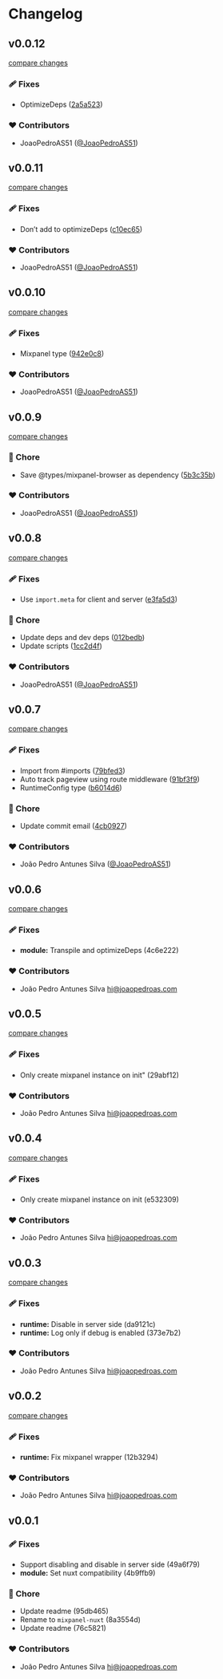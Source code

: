 # Changelog


## v0.0.12

[compare changes](https://github.com/JoaoPedroAS51/nuxt-mixpanel/compare/v0.0.11...v0.0.12)

### 🩹 Fixes

- OptimizeDeps ([2a5a523](https://github.com/JoaoPedroAS51/nuxt-mixpanel/commit/2a5a523))

### ❤️ Contributors

- JoaoPedroAS51 ([@JoaoPedroAS51](http://github.com/JoaoPedroAS51))

## v0.0.11

[compare changes](https://github.com/JoaoPedroAS51/nuxt-mixpanel/compare/v0.0.10...v0.0.11)

### 🩹 Fixes

- Don’t add to optimizeDeps ([c10ec65](https://github.com/JoaoPedroAS51/nuxt-mixpanel/commit/c10ec65))

### ❤️ Contributors

- JoaoPedroAS51 ([@JoaoPedroAS51](http://github.com/JoaoPedroAS51))

## v0.0.10

[compare changes](https://github.com/JoaoPedroAS51/nuxt-mixpanel/compare/v0.0.9...v0.0.10)

### 🩹 Fixes

- Mixpanel type ([942e0c8](https://github.com/JoaoPedroAS51/nuxt-mixpanel/commit/942e0c8))

### ❤️ Contributors

- JoaoPedroAS51 ([@JoaoPedroAS51](http://github.com/JoaoPedroAS51))

## v0.0.9

[compare changes](https://github.com/JoaoPedroAS51/nuxt-mixpanel/compare/v0.0.8...v0.0.9)

### 🏡 Chore

- Save @types/mixpanel-browser as dependency ([5b3c35b](https://github.com/JoaoPedroAS51/nuxt-mixpanel/commit/5b3c35b))

### ❤️ Contributors

- JoaoPedroAS51 ([@JoaoPedroAS51](http://github.com/JoaoPedroAS51))

## v0.0.8

[compare changes](https://github.com/JoaoPedroAS51/nuxt-mixpanel/compare/v0.0.7...v0.0.8)

### 🩹 Fixes

- Use `import.meta` for client and server ([e3fa5d3](https://github.com/JoaoPedroAS51/nuxt-mixpanel/commit/e3fa5d3))

### 🏡 Chore

- Update deps and dev deps ([012bedb](https://github.com/JoaoPedroAS51/nuxt-mixpanel/commit/012bedb))
- Update scripts ([1cc2d4f](https://github.com/JoaoPedroAS51/nuxt-mixpanel/commit/1cc2d4f))

### ❤️ Contributors

- JoaoPedroAS51 ([@JoaoPedroAS51](http://github.com/JoaoPedroAS51))

## v0.0.7

[compare changes](https://github.com/JoaoPedroAS51/nuxt-mixpanel/compare/v0.0.6...v0.0.7)

### 🩹 Fixes

- Import from #imports ([79bfed3](https://github.com/JoaoPedroAS51/nuxt-mixpanel/commit/79bfed3))
- Auto track pageview using route middleware ([91bf3f9](https://github.com/JoaoPedroAS51/nuxt-mixpanel/commit/91bf3f9))
- RuntimeConfig type ([b6014d6](https://github.com/JoaoPedroAS51/nuxt-mixpanel/commit/b6014d6))

### 🏡 Chore

- Update commit email ([4cb0927](https://github.com/JoaoPedroAS51/nuxt-mixpanel/commit/4cb0927))

### ❤️ Contributors

- João Pedro Antunes Silva ([@JoaoPedroAS51](http://github.com/JoaoPedroAS51))

## v0.0.6

[compare changes](https://undefined/undefined/compare/v0.0.5...v0.0.6)

### 🩹 Fixes

- **module:** Transpile and optimizeDeps (4c6e222)

### ❤️  Contributors

- João Pedro Antunes Silva <hi@joaopedroas.com>

## v0.0.5

[compare changes](https://undefined/undefined/compare/v0.0.4...v0.0.5)

### 🩹 Fixes

- Only create mixpanel instance on init" (29abf12)

### ❤️  Contributors

- João Pedro Antunes Silva <hi@joaopedroas.com>

## v0.0.4

[compare changes](https://undefined/undefined/compare/v0.0.3...v0.0.4)

### 🩹 Fixes

- Only create mixpanel instance on init (e532309)

### ❤️  Contributors

- João Pedro Antunes Silva <hi@joaopedroas.com>

## v0.0.3

[compare changes](https://undefined/undefined/compare/v0.0.2...v0.0.3)

### 🩹 Fixes

- **runtime:** Disable in server side (da9121c)
- **runtime:** Log only if debug is enabled (373e7b2)

### ❤️  Contributors

- João Pedro Antunes Silva <hi@joaopedroas.com>

## v0.0.2

[compare changes](https://undefined/undefined/compare/v0.0.1...v0.0.2)


### 🩹 Fixes

  - **runtime:** Fix mixpanel wrapper (12b3294)

### ❤️  Contributors

- João Pedro Antunes Silva <hi@joaopedroas.com>

## v0.0.1


### 🩹 Fixes

  - Support disabling and disable in server side (49a6f79)
  - **module:** Set nuxt compatibility (4b9ffb9)

### 🏡 Chore

  - Update readme (95db465)
  - Rename to `mixpanel-nuxt` (8a3554d)
  - Update readme (76c5821)

### ❤️  Contributors

- João Pedro Antunes Silva <hi@joaopedroas.com>


